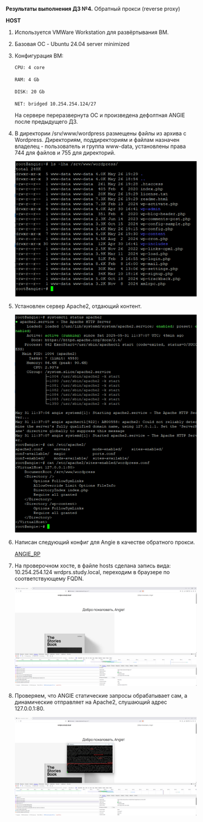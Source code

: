 **Результаты выполнения ДЗ №4.**
Обратный прокси (reverse proxy)

**HOST**
1. Используется VMWare Workstation для развёртывания ВМ.
2. Базовая ОС - Ubuntu 24.04 server minimized
3. Конфигурация ВМ:

   ```
   CPU: 4 core

   RAM: 4 Gb

   DISK: 20 Gb

   NET: bridged 10.254.254.124/27
   ```
   На сервере переразвернута ОС и произведена дефолтная  ANGIE после предыдущего ДЗ.
   
4. В директории /srv/www/wordpress размещены файлы из архива с Wordpress. Директориям, поддиректориям и файлам назначен владелец - пользователь и группа www-data, установлены права 744 для файлов и 755 для директорий.
   
   ![PERMISSIONS](https://github.com/ViperOGrind/OTUS_STUDY/blob/main/6.%20Обратный%20прокси%20(reverse%20proxy)/Artifacts/files_perm.png)

5. Установлен сервер Apache2, отдающий контент.

   ![APACHE2_WP](https://github.com/ViperOGrind/OTUS_STUDY/blob/main/6.%20Обратный%20прокси%20(reverse%20proxy)/Artifacts/Apache2_WP.png)

7. Написан следующий конфиг для Angie в качестве обратного прокси.
   
   [ANGIE_RP](https://github.com/ViperOGrind/OTUS_STUDY/blob/main/6.%20Обратный%20прокси%20(reverse%20proxy)/Artifacts/Angie_RP-conf.png)

8. На проверочном хосте, в файле hosts сделана запись вида: 10.254.254.124 wrdprs.study.local, переходим в браузере по соответствующему FQDN.

   ![WORDPRESS_WEB](https://github.com/ViperOGrind/OTUS_STUDY/blob/main/6.%20Обратный%20прокси%20(reverse%20proxy)/Artifacts/WP.png)

9. Проверяем, что ANGIE статические запросы обрабатывает сам, а динамические отправляет на Apache2, слушающий адрес 127.0.0.1:80.

   ![SEP_REQ](https://github.com/ViperOGrind/OTUS_STUDY/blob/main/6.%20Обратный%20прокси%20(reverse%20proxy)/Artifacts/Angie_RP_WP.png)

